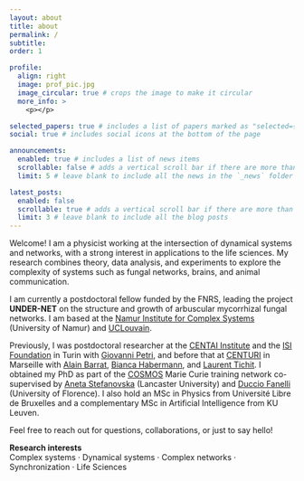 ```yaml
---
layout: about
title: about
permalink: /
subtitle: 
order: 1

profile:
  align: right
  image: prof_pic.jpg
  image_circular: true # crops the image to make it circular
  more_info: >
    <p></p>

selected_papers: true # includes a list of papers marked as "selected={true}"
social: true # includes social icons at the bottom of the page

announcements:
  enabled: true # includes a list of news items
  scrollable: false # adds a vertical scroll bar if there are more than 3 news items
  limit: 5 # leave blank to include all the news in the `_news` folder

latest_posts:
  enabled: false
  scrollable: true # adds a vertical scroll bar if there are more than 3 new posts items
  limit: 3 # leave blank to include all the blog posts
---
```


Welcome! I am a physicist working at the intersection of dynamical systems and networks, with a strong interest in applications to the life sciences. My research combines theory, data analysis, and experiments to explore the complexity of systems such as fungal networks, brains, and animal communication.

I am currently a postdoctoral fellow funded by the FNRS, leading the project **UNDER-NET** on the structure and growth of arbuscular mycorrhizal fungal networks. I am based at the [Namur Institute for Complex Systems](https://www.naxys.be/) (University of Namur) and [UCLouvain](https://uclouvain.be/en/research-institutes/eli/elim/team-mycology.html).

Previously, I was postdoctoral researcher at the [CENTAI Institute](https://centai.eu/) and the [ISI Foundation](https://isi.it) in Turin with [Giovanni Petri](https://lordgrilo.github.io/), and before that at [CENTURI](http://centuri-livingsystems.org/) in Marseille with [Alain Barrat](http://www.cpt.univ-mrs.fr/~barrat/), [Bianca Habermann](http://www.ibdm.univ-mrs.fr/equipe/computational-biology/), and [Laurent Tichit](http://iml.univ-mrs.fr/~tichit/).
I obtained my PhD as part of the [COSMOS](https://www.uni-potsdam.de/cosmos-itn/) Marie Curie training network co-supervised by [Aneta Stefanovska](https://www.lancaster.ac.uk/physics/about-us/people/aneta-stefanovska) (Lancaster University) and [Duccio Fanelli](https://sites.google.com/site/ducciofanelli1/home) (University of Florence). I also hold an MSc in Physics from Université Libre de Bruxelles and a complementary MSc in Artificial Intelligence from KU Leuven.

Feel free to reach out for questions, collaborations, or just to say hello!

**Research interests**  
Complex systems · Dynamical systems · Complex networks · Synchronization · Life Sciences
